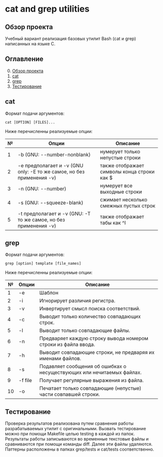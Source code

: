 # cat and grep utilities

## Обзор проекта

Учебный вариант реализация базовых утилит Bash (cat и grep) написанных на языке C.

## Оглавление

0. [Обзор проекта](#Обзор-проекта)
1. [cat](#cat)
2. [grep](#grep)
3. [Тестирование](#Тестирование)

## cat

Формат подачи аргументов:

`cat [OPTION] [FILES]...`

Ниже перечисленны реализуемые опции:

| № | Опции | Описание |
| ------ | ------ | ------ |
| 1 | -b (GNU: --number-nonblank) | нумерует только непустые строки |
| 2 | -e предполагает и -v (GNU only: -E то же самое, но без применения -v) | также отображает символы конца строки как $  |
| 3 | -n (GNU: --number) | нумерует все выходные строки |
| 4 | -s (GNU: --squeeze-blank) | сжимает несколько смежных пустых строк |
| 5 | -t предполагает и -v (GNU: -T то же самое, но без применения -v) | также отображает табы как ^I |

## grep

Формат подачи аргументов:

`grep [option] template [file_names]`

Ниже перечисленны реализуемые опции:

| № | Опции | Описание |
| ------ | ------ | ------ |
| 1 | -e | Шаблон |
| 2 | -i | Игнорирует различия регистра.  |
| 3 | -v | Инвертирует смысл поиска соответствий. |
| 4 | -c | Выводит только количество совпадающих строк. |
| 5 | -l | Выводит только совпадающие файлы.  |
| 6 | -n | Предваряет каждую строку вывода номером строки из файла ввода. |
| 7 | -h | Выводит совпадающие строки, не предваряя их именами файлов. |
| 8 | -s | Подавляет сообщения об ошибках о несуществующих или нечитаемых файлах. |
| 9 | -f file | Получает регулярные выражения из файла. |
| 10 | -o | Печатает только совпадающие (непустые) части совпавшей строки. |

## Тестирование

Проверка результатов реализована путем сравнения работы разрабатываемых утилит с оригинальными. Вызвать тестирование можно при помощи Makefile целью testing в каждой из папок. Результаты работы записываются во временные текстовые файлы и сравниваются при помощи команды diff. Далее эти файлы удаляются. Паттерны расположены в папках grep/tests и cat/tests соответственно.
